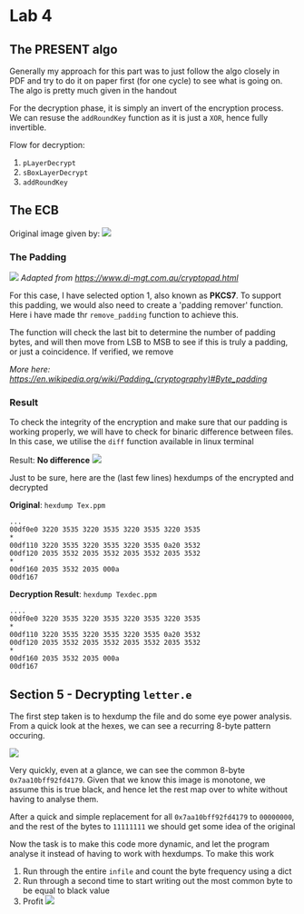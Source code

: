 # Lab 4 

## The PRESENT algo

Generally my approach for this part was to just follow the algo closely in PDF and try to do it on paper first (for one cycle) to see what is going on. The algo is pretty much given in the handout

For the decryption phase, it is simply an invert of the encryption process. We can resuse the `addRoundKey` function as it is just a `XOR`, hence fully invertible.

Flow for decryption:
1. `pLayerDecrypt`
2. `sBoxLayerDecrypt`
3. `addRoundKey`

## The ECB

Original image given by: 
![](https://i.imgur.com/LnmQhmH.png)

### The Padding
![](https://i.imgur.com/G5TEete.png)
*Adapted from https://www.di-mgt.com.au/cryptopad.html*

For this case, I have selected option 1, also known as **PKCS7**. To support this padding, we would also need to create a 'padding remover' function. Here i have made thr `remove_padding` function to achieve this. 

The function will check the last bit to determine the number of padding bytes, and will then move from LSB to MSB to see if this is truly a padding, or just a coincidence. If verified, we remove

*More here: https://en.wikipedia.org/wiki/Padding_(cryptography)#Byte_padding*

### Result

To check the integrity of the encryption and make sure that our padding is working properly, we will have to check for binaric difference between files. In this case, we utilise the `diff` function available in linux terminal

Result: **No difference**
![](https://i.imgur.com/h9wQj7T.png)

Just to be sure, here are the (last few lines) hexdumps of the encrypted and decrypted


**Original**: `hexdump Tex.ppm`
```
...
00df0e0 3220 3535 3220 3535 3220 3535 3220 3535
*
00df110 3220 3535 3220 3535 3220 3535 0a20 3532
00df120 2035 3532 2035 3532 2035 3532 2035 3532
*
00df160 2035 3532 2035 000a                    
00df167
```
**Decryption Result**:  `hexdump Texdec.ppm`
```
....
00df0e0 3220 3535 3220 3535 3220 3535 3220 3535
*
00df110 3220 3535 3220 3535 3220 3535 0a20 3532
00df120 2035 3532 2035 3532 2035 3532 2035 3532
*
00df160 2035 3532 2035 000a                    
00df167

```

## Section 5 - Decrypting `letter.e`

The first step taken is to hexdump the file and do some eye power analysis. From a quick look at the hexes, we can see a recurring 8-byte pattern occuring. 


![](https://i.imgur.com/ZXatDlb.png)

Very quickly, even at a glance, we can see the common 8-byte `0x7aa10bff92fd4179`. Given that we know this image is monotone, we assume this is true black, and hence let the rest map over to white without having to analyse them. 

After a quick and simple replacement for all `0x7aa10bff92fd4179` to `00000000`, and the rest of the bytes to `11111111` we should get some idea of the original

Now the task is to make this code more dynamic, and let the program analyse it instead of having to work with hexdumps. To make this work
1. Run through the entire `infile` and count the byte frequency using a dict
2. Run through a second time to start writing out the most common byte to be equal to black value
3. Profit
![](https://i.imgur.com/cky555P.png)



